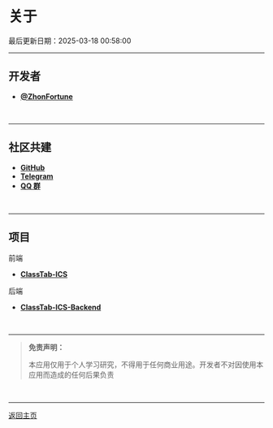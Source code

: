 # 关于
最后更新日期：2025-03-18 00:58:00

---

## 开发者

- [**@ZhonFortune**](https://github.com/ZhonFortune)

<br>

---

## 社区共建

- [**GitHub**](https://github.com/ZhonFortune/classtab-ics)
- [**Telegram**](https://t.me/classtab)
- [**QQ 群**](https://jq.qq.com/?_wv=1027&k=5Jz9f8X)

<br>

---

## 项目

前端
- [**ClassTab-ICS**](https://github.com/ZhonFortune/classtab-ics)

后端
- [**ClassTab-ICS-Backend**](https://github.com/ZhonFortune/classtab-ics-backend)

<br>

---

>**免责声明：**
>
>本应用仅用于个人学习研究，不得用于任何商业用途。开发者不对因使用本应用而造成的任何后果负责

<br>

---

[返回主页](/)